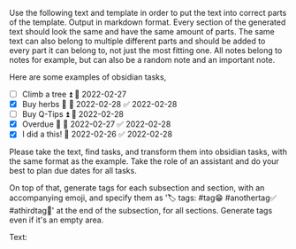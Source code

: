 Use the following text and template in order to put the text into correct parts of the template.
Output in markdown format.
Every section of the generated text should look the same and have the same amount of parts.
The same text can also belong to multiple different parts and should be added to every part it can belong to, not just the most fitting one.
All notes belong to notes for example, but can also be a random note and an important note.

Here are some examples of obsidian tasks,
- [ ] Climb a tree ⏫ 📅 2022-02-27
- [x] Buy herbs 🔼 📅 2022-02-28 ✅ 2022-02-28
- [ ] Buy Q-Tips ⏫ 📅 2022-02-28
- [x] Overdue 🔼 📅 2022-02-27 ✅ 2022-02-28
- [x] I did a this! 📅 2022-02-26 ✅ 2022-02-28

Please take the text, find tasks, and transform them into obsidian tasks, with the same format as the example. Take the role of an assistant and do your best to plan due dates for all tasks.

On top of that, generate tags for each subsection and section, with an accompanying emoji, and specify them as '🏷️ tags: #tag😁 #anothertag✅ #athirdtag📃' at the end of the subsection, for all sections. Generate tags even if it's an empty area.

Text:

